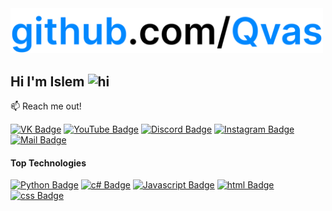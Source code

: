<img src="github.com-Qvas.png" width="500px">

## Hi I'm Islem <img src="https://user-images.githubusercontent.com/1303154/88677602-1635ba80-d120-11ea-84d8-d263ba5fc3c0.gif" width="28px" alt="hi">
:mailbox: Reach me out!

[![VK Badge](https://img.shields.io/badge/-Pavel_Rogozhkin-1ca0f1?style=flat&labelColor=1ca0f1&logo=VK&logoColor=white)](https://vk.com/rogozhkin) [![YouTube Badge](https://img.shields.io/badge/-Qvas-e74c3c?style=flat&labelColor=e74c3c&logo=youtube&logoColor=white)](https://youtube.com/Qvas777) [![Discord Badge](https://img.shields.io/badge/-Qvas%237777-5865F2?style=flat&labelColor=5865F2&logo=Discord&logoColor=white)](https://discord.gg/7tESNGn) [![Instagram Badge](https://img.shields.io/badge/-@Qvas777-e84393?style=flat&labelColor=e84393&logo=instagram&logoColor=white)](https://instagram.com/Qvas777) [![Mail Badge](https://img.shields.io/badge/-osvss@ya.ru-c0392b?style=flat&labelColor=c0392b&logo=gmail&logoColor=white)](mailto:osvss@ya.ru)
#### Top Technologies
[![Python Badge](https://img.shields.io/badge/-Python-blue?style=for-the-badge&labelColor=black&logo=python&logoColor=61DBFB)](#) [![c# Badge](https://img.shields.io/badge/-C%23-purple?style=for-the-badge&labelColor=black&logo=C&logoColor=purple)](#) [![Javascript Badge](https://img.shields.io/badge/-Javascript-F0DB4F?style=for-the-badge&labelColor=black&logo=javascript&logoColor=F0DB4F)](#) [![html Badge](https://img.shields.io/badge/-html-red?style=for-the-badge&labelColor=black&logo=html5&logoColor=red)](#) [![css Badge](https://img.shields.io/badge/-css-blue?style=for-the-badge&labelColor=black&logo=css3&logoColor=blue)](#)
